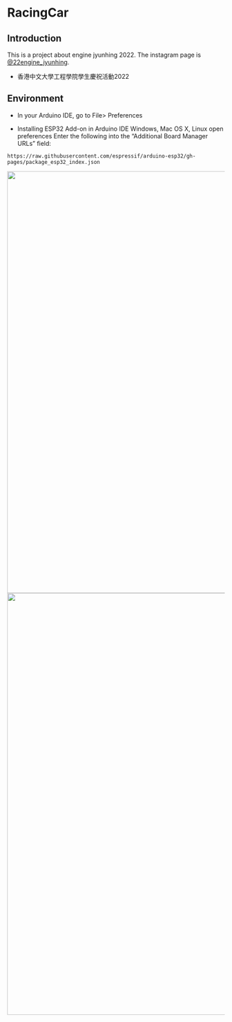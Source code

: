 # RacingCar

## Introduction
This is a project about engine jyunhing 2022. The instagram page is <a href="https://www.instagram.com/22engine_jyunhing/">@22engine_jyunhing</a>.
* 香港中文大學工程學院學生慶祝活動2022

## Environment
* In your Arduino IDE, go to File> Preferences

* Installing ESP32 Add-on in Arduino IDE Windows, Mac OS X, Linux open preferences
Enter the following into the “Additional Board Manager URLs” field:

``https://raw.githubusercontent.com/espressif/arduino-esp32/gh-pages/package_esp32_index.json``

<img width="976" src="https://user-images.githubusercontent.com/110673032/197986144-d289e168-d6ec-4cb7-b776-5b25d2cdfee8.png">

<img width="976" src="https://user-images.githubusercontent.com/110673032/197985449-91b101de-06d6-4667-8eaf-8c04b21291c1.png">
